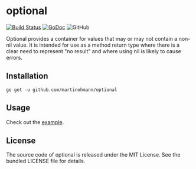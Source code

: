 # optional

[![Build Status](https://travis-ci.com/martinohmann/optional.svg?branch=master)](https://travis-ci.com/martinohmann/optional)
[![GoDoc](https://godoc.org/github.com/martinohmann/optional?status.svg)](https://godoc.org/github.com/martinohmann/optional)
![GitHub](https://img.shields.io/github/license/martinohmann/optional?color=orange)

Optional provides a container for values that may or may not contain a
non-nil value. It is intended for use as a method return type where there is a
clear need to represent "no result" and where using nil is likely to cause
errors.

## Installation

```
go get -u github.com/martinohmann/optional
```

## Usage

Check out the [example](example_test.go).

## License

The source code of optional is released under the MIT License. See the bundled
LICENSE file for details.
